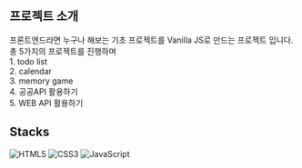 <h2>프로젝트 소개</h2>
프론트엔드라면 누구나 해보는 기초 프로젝트를 Vanilla JS로 만드는 프로젝트 입니다.
총 5가지의 프로젝트를 진행하며
</br>
1. todo list
</br>
2. calendar
</br>
3. memory game
</br>
4. 공공API 활용하기
</br>
5. WEB API 활용하기

<h2>Stacks</h2>

![HTML5](https://img.shields.io/badge/html5-%23E34F26.svg?style=for-the-badge&logo=html5&logoColor=white)
![CSS3](https://img.shields.io/badge/css3-%231572B6.svg?style=for-the-badge&logo=css3&logoColor=white)
![JavaScript](https://img.shields.io/badge/javascript-%23323330.svg?style=for-the-badge&logo=javascript&logoColor=%23F7DF1E)
